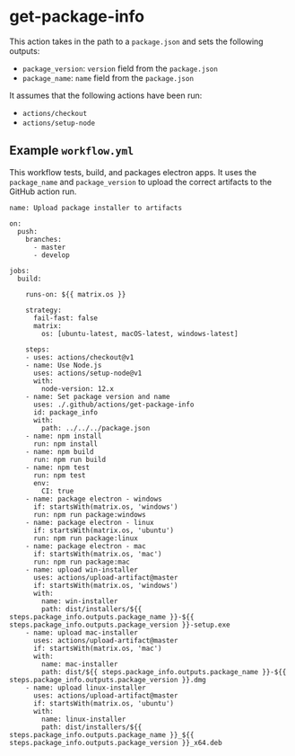 # get-package-info

This action takes in the path to a `package.json` and sets the following outputs:

* `package_version`: `version` field from the `package.json`
* `package_name`: `name` field from the `package.json`

It assumes that the following actions have been run:

* `actions/checkout`
* `actions/setup-node`

## Example `workflow.yml`

This workflow tests, build, and packages electron apps.  It uses the `package_name` and `package_version` to upload the correct artifacts to the GitHub action run.

```
name: Upload package installer to artifacts

on:
  push:
    branches:
      - master
      - develop

jobs:
  build:

    runs-on: ${{ matrix.os }}

    strategy:
      fail-fast: false
      matrix:
        os: [ubuntu-latest, macOS-latest, windows-latest]

    steps:
    - uses: actions/checkout@v1
    - name: Use Node.js
      uses: actions/setup-node@v1
      with:
        node-version: 12.x
    - name: Set package version and name
      uses: ./.github/actions/get-package-info
      id: package_info
      with:
        path: ../../../package.json
    - name: npm install
      run: npm install
    - name: npm build
      run: npm run build
    - name: npm test
      run: npm test
      env:
        CI: true
    - name: package electron - windows
      if: startsWith(matrix.os, 'windows')
      run: npm run package:windows
    - name: package electron - linux
      if: startsWith(matrix.os, 'ubuntu')
      run: npm run package:linux
    - name: package electron - mac
      if: startsWith(matrix.os, 'mac')
      run: npm run package:mac
    - name: upload win-installer
      uses: actions/upload-artifact@master
      if: startsWith(matrix.os, 'windows')
      with:
        name: win-installer
        path: dist/installers/${{ steps.package_info.outputs.package_name }}-${{ steps.package_info.outputs.package_version }}-setup.exe
    - name: upload mac-installer
      uses: actions/upload-artifact@master
      if: startsWith(matrix.os, 'mac')
      with:
        name: mac-installer
        path: dist/${{ steps.package_info.outputs.package_name }}-${{ steps.package_info.outputs.package_version }}.dmg
    - name: upload linux-installer
      uses: actions/upload-artifact@master
      if: startsWith(matrix.os, 'ubuntu')
      with:
        name: linux-installer
        path: dist/installers/${{ steps.package_info.outputs.package_name }}_${{ steps.package_info.outputs.package_version }}_x64.deb
```
